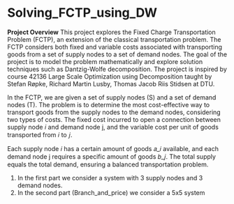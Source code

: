 # Solving_FCTP_using_DW

**Project Overview**
This project explores the Fixed Charge Transportation Problem (FCTP), an extension of the classical transportation problem. The FCTP considers both fixed and variable costs associated with transporting goods from a set of supply nodes to a set of demand nodes. The goal of the project is to model the problem mathematically and explore solution techniques such as Dantzig-Wolfe decomposition. The project is inspired by course 42136 Large Scale Optimization using Decomposition taught by Stefan Røpke, Richard Martin Lusby, Thomas Jacob Riis Stidsen at DTU.

In the FCTP, we are given a set of supply nodes (S) and a set of demand nodes (T). The problem is to determine the most cost-effective way to transport goods from the supply nodes to the demand nodes, considering two types of costs. The fixed cost incurred to open a connection between supply node 𝑖 and demand node j, and the variable cost per unit of goods transported from 𝑖 to 𝑗.

Each supply node 𝑖 has a certain amount of goods 𝑎_𝑖 available, and each demand node j requires a specific amount of goods 𝑏_𝑗. The total supply equals the total demand, ensuring a balanced transportation problem.

1. In the first part we consider a system with 3 supply nodes and 3 demand nodes.
2. In the second part (Branch_and_price) we consider a 5x5 system 
